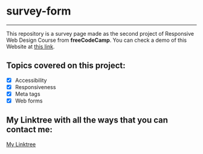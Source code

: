 # survey-form
---
This repository is a survey page made as the second project of Responsive Web Design Course from **freeCodeCamp**.
You can check a demo of this Website at [this link](#).

## Topics covered on this project:

- [X] Accessibility
- [X] Responsiveness 
- [X] Meta tags
- [X] Web forms

## My Linktree with all the ways that you can contact me:

[My Linktree](https://linktr.ee/ffjrm)